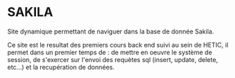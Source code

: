 # SAKILA
Site dynamique permettant de naviguer dans la base de donnée Sakila. 

Ce site est le resultat des premiers cours back end suivi au sein de HETIC, 
il permet dans un premier temps de : 
de mettre en oeuvre le système de session,
de s'exercer sur l'envoi des requètes sql (insert, update, delete, etc...) et la recupération de données.
